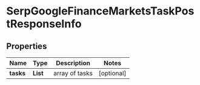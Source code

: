 # SerpGoogleFinanceMarketsTaskPostResponseInfo


## Properties

| Name | Type | Description | Notes |
|------------ | ------------- | ------------- | -------------|
**tasks** | **List<SerpGoogleFinanceMarketsTaskPostTaskInfo>** | array of tasks |[optional]|